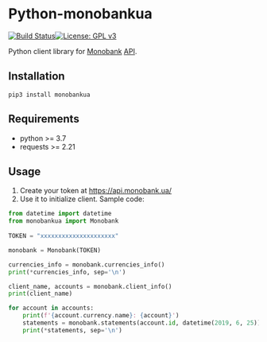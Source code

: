 # Python-monobankua
[![Build Status](https://travis-ci.org/inbalboa/python-monobankua.svg?branch=master)](https://travis-ci.org/inbalboa/python-monobankua)[![License: GPL v3](https://img.shields.io/badge/License-GPLv3-blue.svg)](https://www.gnu.org/licenses/gpl-3.0)

Python client library for [Monobank](https://monobank.ua/) [API](https://api.monobank.ua/docs/).

## Installation

```
pip3 install monobankua
```

## Requirements
* python >= 3.7
* requests >= 2.21

## Usage

1. Create your token at https://api.monobank.ua/
2. Use it to initialize client. Sample code:

```python
from datetime import datetime
from monobankua import Monobank
  
TOKEN = "xxxxxxxxxxxxxxxxxxxxx"

monobank = Monobank(TOKEN)

currencies_info = monobank.currencies_info()
print(*currencies_info, sep='\n')

client_name, accounts = monobank.client_info()
print(client_name)

for account in accounts:
    print(f'{account.currency.name}: {account}')
    statements = monobank.statements(account.id, datetime(2019, 6, 25))
    print(*statements, sep='\n')
```
